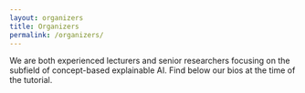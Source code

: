 ```yaml
---
layout: organizers
title: Organizers
permalink: /organizers/
---
```


We are both experienced lecturers and senior researchers focusing on
the subfield of concept-based explainable AI.
Find below our bios at the time of the tutorial.
